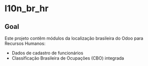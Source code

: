 l10n_br_hr
============

Goal
----

Este projeto contêm módulos da localização brasileira do Odoo para Recursos Humanos:

* Dados de cadastro de funcionários
* Classificação Brasileira de Ocupações (CBO) integrada

